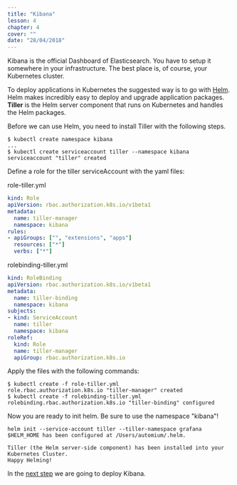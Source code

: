 ```yaml
---
title: "Kibana"
lesson: 4
chapter: 4
cover: ""
date: "28/04/2018"
---
```


Kibana is the official Dashboard of Elasticsearch. You have to setup it somewhere in your infrastructure. The best place is, of course, your Kubernetes cluster.

To deploy applications in Kubernetes the suggested way is to go with [Helm](https://www.helm.sh/). Helm makes incredibly easy to deploy and upgrade application packages. **Tiller** is the Helm server component that runs on Kubernetes and handles the Helm packages.

Before we can use Helm, you need to install Tiller with the following steps.

```
$ kubectl create namespace kibana
...
$ kubectl create serviceaccount tiller --namespace kibana
serviceaccount "tiller" created
```

Define a role for the tiller serviceAccount with the yaml files:

role-tiller.yml
```yaml
kind: Role
apiVersion: rbac.authorization.k8s.io/v1beta1
metadata:
  name: tiller-manager
  namespace: kibana
rules:
- apiGroups: ["", "extensions", "apps"]
  resources: ["*"]
  verbs: ["*"]
```

rolebinding-tiller.yml
```yaml
kind: RoleBinding
apiVersion: rbac.authorization.k8s.io/v1beta1
metadata:
  name: tiller-binding
  namespace: kibana
subjects:
- kind: ServiceAccount
  name: tiller
  namespace: kibana
roleRef:
  kind: Role
  name: tiller-manager
  apiGroup: rbac.authorization.k8s.io
```

Apply the files with the following commands:

```
$ kubectl create -f role-tiller.yml 
role.rbac.authorization.k8s.io "tiller-manager" created
$ kubectl create -f rolebinding-tiller.yml 
rolebinding.rbac.authorization.k8s.io "tiller-binding" configured
```

Now you are ready to init helm. Be sure to use the namespace "kibana"!

```
helm init --service-account tiller --tiller-namespace grafana
$HELM_HOME has been configured at /Users/automium/.helm.

Tiller (the Helm server-side component) has been installed into your Kubernetes Cluster.
Happy Helming!
```

In the [next step](kibana-chart) we are going to deploy Kibana.
